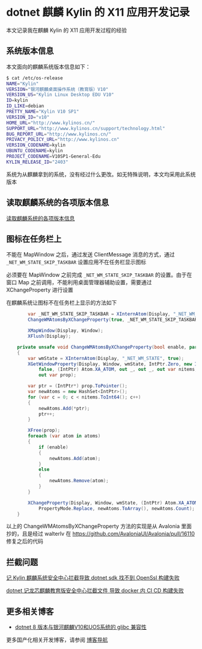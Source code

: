# dotnet 麒麟 Kylin 的 X11 应用开发记录

本文记录我在麒麟 Kylin 的 X11 应用开发过程的经验

<!--more-->
<!-- 发布 -->
<!-- 博客 -->

## 系统版本信息

本文面向的麒麟系统版本信息如下：

```bash
$ cat /etc/os-release
NAME="Kylin"
VERSION="银河麒麟桌面操作系统（教育版）V10"
VERSION_US="Kylin Linux Desktop EDU V10"
ID=kylin
ID_LIKE=debian
PRETTY_NAME="Kylin V10 SP1"
VERSION_ID="v10"
HOME_URL="http://www.kylinos.cn/"
SUPPORT_URL="http://www.kylinos.cn/support/technology.html"
BUG_REPORT_URL="http://www.kylinos.cn/"
PRIVACY_POLICY_URL="http://www.kylinos.cn"
VERSION_CODENAME=kylin
UBUNTU_CODENAME=kylin
PROJECT_CODENAME=V10SP1-General-Edu
KYLIN_RELEASE_ID="2403"
```

系统为从麒麟拿到的系统，没有经过什么更改。如无特殊说明，本文均采用此系统版本

## 读取麒麟系统的各项版本信息

[读取麒麟系统的各项版本信息](https://blog.lindexi.com/post/%E8%AF%BB%E5%8F%96%E9%BA%92%E9%BA%9F%E7%B3%BB%E7%BB%9F%E7%9A%84%E5%90%84%E9%A1%B9%E7%89%88%E6%9C%AC%E4%BF%A1%E6%81%AF.html )
<!-- [读取麒麟系统的各项版本信息 - lindexi - 博客园](https://www.cnblogs.com/lindexi/p/18527091 ) -->

## 图标在任务栏上

不能在 MapWindow 之后，通过发送 ClientMessage 消息的方式，通过 `_NET_WM_STATE_SKIP_TASKBAR` 设置应用不在任务栏显示图标

必须要在 MapWindow 之前完成 `_NET_WM_STATE_SKIP_TASKBAR` 的设置。由于在窗口 Map 之前调用，不能利用桌面管理器辅助设置，需要通过 XChangeProperty 进行设置

在麒麟系统让图标不在任务栏上显示的方法如下

```csharp
        var _NET_WM_STATE_SKIP_TASKBAR = XInternAtom(Display, "_NET_WM_STATE_SKIP_TASKBAR", false);
        ChangeWMAtomsByXChangeProperty(true, _NET_WM_STATE_SKIP_TASKBAR);

        XMapWindow(Display, Window);
        XFlush(Display);

    private unsafe void ChangeWMAtomsByXChangeProperty(bool enable, params IntPtr[] atoms)
    {
        var wmState = XInternAtom(Display, "_NET_WM_STATE", true);
        XGetWindowProperty(Display, Window, wmState, IntPtr.Zero, new IntPtr(256),
            false, (IntPtr) Atom.XA_ATOM, out _, out _, out var nitems, out _,
            out var prop);

        var ptr = (IntPtr*) prop.ToPointer();
        var newAtoms = new HashSet<IntPtr>();
        for (var c = 0; c < nitems.ToInt64(); c++)
        {
            newAtoms.Add(*ptr);
            ptr++;
        }

        XFree(prop);
        foreach (var atom in atoms)
        {
            if (enable)
            {
                newAtoms.Add(atom);
            }
            else
            {
                newAtoms.Remove(atom);
            }
        }

        XChangeProperty(Display, Window, wmState, (IntPtr) Atom.XA_ATOM, 32,
            PropertyMode.Replace, newAtoms.ToArray(), newAtoms.Count);
    }
```

以上的 ChangeWMAtomsByXChangeProperty 方法的实现是从 Avalonia 里面抄的，且是经过 walterlv 在 <https://github.com/AvaloniaUI/Avalonia/pull/16110> 修复之后的代码

## 拦截问题

[记 Kylin 麒麟系统安全中心拦截导致 dotnet sdk 找不到 OpenSsl 构建失败](https://blog.lindexi.com/post/%E8%AE%B0-Kylin-%E9%BA%92%E9%BA%9F%E7%B3%BB%E7%BB%9F%E5%AE%89%E5%85%A8%E4%B8%AD%E5%BF%83%E6%8B%A6%E6%88%AA%E5%AF%BC%E8%87%B4-dotnet-sdk-%E6%89%BE%E4%B8%8D%E5%88%B0-OpenSsl-%E6%9E%84%E5%BB%BA%E5%A4%B1%E8%B4%A5.html )
<!-- [记 Kylin 麒麟系统安全中心拦截导致 dotnet sdk 找不到 OpenSsl 构建失败 - lindexi - 博客园](https://www.cnblogs.com/lindexi/p/18514833 ) -->

[dotnet 记龙芯麒麟教育版安全中心拦截文件 导致 docker 内 CI CD 构建失败](https://blog.lindexi.com/post/dotnet-%E8%AE%B0%E9%BE%99%E8%8A%AF%E9%BA%92%E9%BA%9F%E6%95%99%E8%82%B2%E7%89%88%E5%AE%89%E5%85%A8%E4%B8%AD%E5%BF%83%E6%8B%A6%E6%88%AA%E6%96%87%E4%BB%B6-%E5%AF%BC%E8%87%B4-docker-%E5%86%85-CI-CD-%E6%9E%84%E5%BB%BA%E5%A4%B1%E8%B4%A5.html )
<!-- [dotnet 记龙芯麒麟教育版安全中心拦截文件 导致 docker 内 CI CD 构建失败 - lindexi - 博客园](https://www.cnblogs.com/lindexi/p/18545167 ) -->

## 更多相关博客

- [dotnet 8 版本与银河麒麟V10和UOS系统的 glibc 兼容性](https://blog.lindexi.com/post/dotnet-8-%E7%89%88%E6%9C%AC%E4%B8%8E%E9%93%B6%E6%B2%B3%E9%BA%92%E9%BA%9FV10%E5%92%8CUOS%E7%B3%BB%E7%BB%9F%E7%9A%84-glibc-%E5%85%BC%E5%AE%B9%E6%80%A7.html ) <!-- [dotnet 8 版本与银河麒麟V10和UOS系统的 glibc 兼容性 - lindexi - 博客园](https://www.cnblogs.com/lindexi/p/18161216 ) -->

更多国产化相关开发博客，请参阅 [博客导航](https://blog.lindexi.com/post/%E5%8D%9A%E5%AE%A2%E5%AF%BC%E8%88%AA.html )